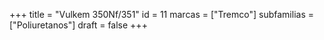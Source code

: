 +++
title = "Vulkem 350Nf/351"
id = 11
marcas = ["Tremco"]
subfamilias = ["Poliuretanos"]
draft = false
+++

<!--more-->